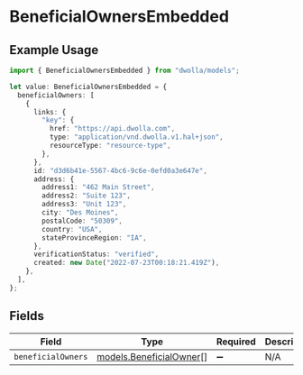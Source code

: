 # BeneficialOwnersEmbedded

## Example Usage

```typescript
import { BeneficialOwnersEmbedded } from "dwolla/models";

let value: BeneficialOwnersEmbedded = {
  beneficialOwners: [
    {
      links: {
        "key": {
          href: "https://api.dwolla.com",
          type: "application/vnd.dwolla.v1.hal+json",
          resourceType: "resource-type",
        },
      },
      id: "d3d6b41e-5567-4bc6-9c6e-0efd0a3e647e",
      address: {
        address1: "462 Main Street",
        address2: "Suite 123",
        address3: "Unit 123",
        city: "Des Moines",
        postalCode: "50309",
        country: "USA",
        stateProvinceRegion: "IA",
      },
      verificationStatus: "verified",
      created: new Date("2022-07-23T00:18:21.419Z"),
    },
  ],
};
```

## Fields

| Field                                                    | Type                                                     | Required                                                 | Description                                              |
| -------------------------------------------------------- | -------------------------------------------------------- | -------------------------------------------------------- | -------------------------------------------------------- |
| `beneficialOwners`                                       | [models.BeneficialOwner](../models/beneficialowner.md)[] | :heavy_minus_sign:                                       | N/A                                                      |